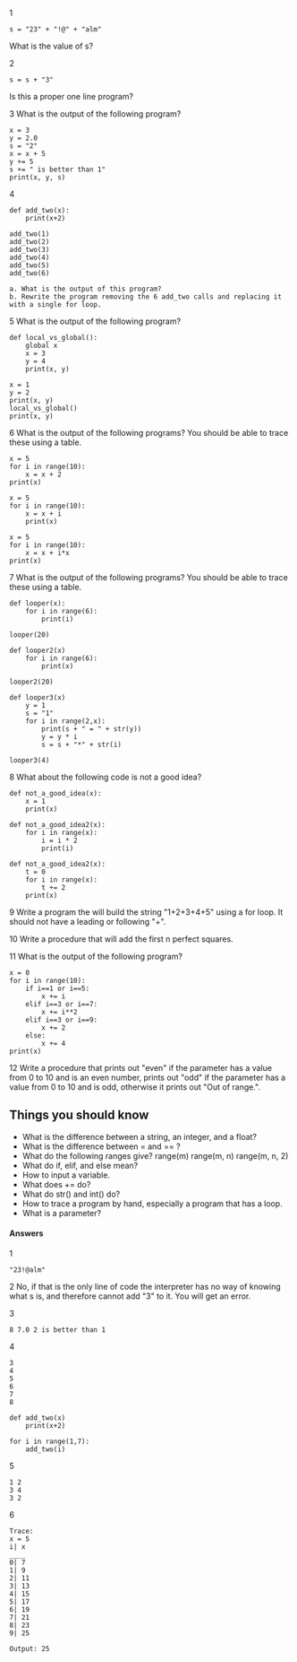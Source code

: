 1 
```
s = "23" + "!@" + "alm"
```
What is the value of s?

2 
```
s = s + "3"
```
Is this a proper one line program?

3
What is the output of the following program?
```
x = 3
y = 2.0
s = "2"
x = x + 5
y += 5
s += " is better than 1"
print(x, y, s)
```

4
```
def add_two(x):
    print(x+2)

add_two(1)
add_two(2)
add_two(3)
add_two(4)
add_two(5)
add_two(6)
```
    a. What is the output of this program?
    b. Rewrite the program removing the 6 add_two calls and replacing it with a single for loop.

5 What is the output of the following program?
```
def local_vs_global():
    global x
    x = 3
    y = 4
    print(x, y) 
    
x = 1
y = 2
print(x, y)
local_vs_global()
print(x, y)
```

6 What is the output of the following programs? You should be able to trace these using a table.
```
x = 5
for i in range(10):
    x = x + 2
print(x)
```
```
x = 5
for i in range(10):
    x = x + i
    print(x)
```
```
x = 5
for i in range(10):
    x = x + i*x
print(x)
```

7 What is the output of the following programs? You should be able to trace these using a table.
```
def looper(x):
    for i in range(6):
        print(i)
        
looper(20)
```
```
def looper2(x)
    for i in range(6):
        print(x)

looper2(20)
```
```
def looper3(x)
    y = 1 
    s = "1"
    for i in range(2,x):
        print(s + " = " + str(y))
        y = y * i
        s = s + "*" + str(i)

looper3(4)
```

8 What about the following code is not a good idea?
```
def not_a_good_idea(x):
    x = 1
    print(x)
```
```
def not_a_good_idea2(x):
    for i in range(x):
        i = i * 2
        print(i)
```
```
def not_a_good_idea2(x):
    t = 0
    for i in range(x):
        t += 2
    print(x)
```

9 Write a program the will build the string "1+2+3+4+5" using a for loop. It should not have a leading or following "+".

10 Write a procedure that will add the first n perfect squares.

11 What is the output of the following program?
```
x = 0
for i in range(10):
    if i==1 or i==5:
        x += i
    elif i==3 or i==7:
        x += i**2
    elif i==3 or i==9:
        x += 2
    else:
        x += 4
print(x)
```

12 Write a procedure that prints out "even" if the parameter has a value from 0 to 10 and is an even number, prints out "odd" if the parameter has a value from 0 to 10 and is odd, otherwise it prints out "Out of range.".



## Things you should know
- What is the difference between a string, an integer, and a float?
- What is the difference between = and == ?
- What do the following ranges give?
  range(m)
  range(m, n)
  range(m, n, 2)
- What do if, elif, and else mean?
- How to input a variable.
- What does += do?
- What do str() and int() do?
- How to trace a program by hand, especially a program that has a loop.
- What is a parameter?




#### Answers
1 
```
"23!@alm"
```

2 No, if that is the only line of code the interpreter has no way of knowing what s is, and therefore cannot add "3" to it. You will get an error.

3 
```
8 7.0 2 is better than 1
```

4
```
3
4
5
6
7
8
```
```
def add_two(x)
    print(x+2)
    
for i in range(1,7):
    add_two(i)
```

5
```
1 2
3 4
3 2
```

6
```
Trace:
x = 5
i| x
____
0| 7
1| 9
2| 11
3| 13
4| 15
5| 17
6| 19
7| 21
8| 23
9| 25

Output: 25
```
```

